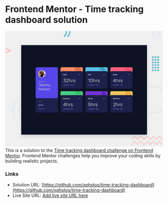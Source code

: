 # Frontend Mentor - Time tracking dashboard solution

![Design preview for the Time tracking dashboard coding challenge](./desktop-preview.jpg)
This is a solution to the [Time tracking dashboard challenge on Frontend Mentor](https://www.frontendmentor.io/challenges/time-tracking-dashboard-UIQ7167Jw). Frontend Mentor challenges help you improve your coding skills by building realistic projects.

### Links

- Solution URL: [https://github.com/xphstos/time-tracking-dashboard](https://github.com/xphstos/time-tracking-dashboard)
- Live Site URL: [Add live site URL here](https://your-live-site-url.com)

